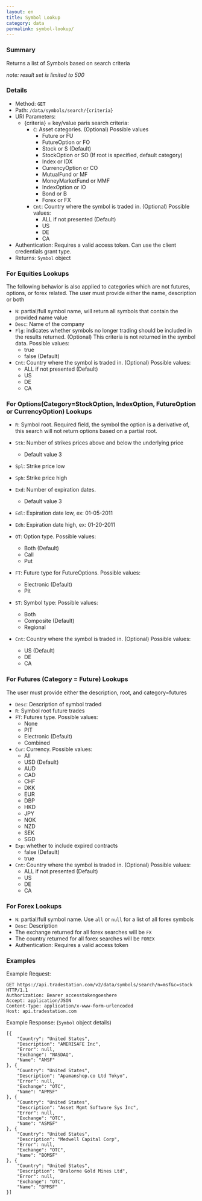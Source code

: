 ```yaml
---
layout: en
title: Symbol Lookup
category: data
permalink: symbol-lookup/
---
```


### Summary

Returns a list of Symbols based on search criteria

*note: result set is limited to 500*

### Details

* Method: `GET`
* Path: `/data/symbols/search/{criteria}`
* URI Parameters:
  * {criteria} = key/value paris search criteria:
    * `C`: Asset categories. (Optional) Possible values
      * Future or FU
      * FutureOption or FO
      * Stock or S (Default)
      * StockOption or SO (If root is specified, default category)
      * Index or IDX
      * CurrencyOption or CO
      * MutualFund or MF
      * MoneyMarketFund or MMF
      * IndexOption or IO
      * Bond or B
      * Forex or FX
    * `Cnt`: Country where the symbol is traded in. (Optional) Possible values:
      * ALL if not presented (Default)
      * US
      * DE
      * CA
* Authentication: Requires a valid access token. Can use the client credentials grant type.
* Returns: `Symbol` object

### For Equities Lookups

The following behavior is also applied to categories which are not futures, options, or forex related. The user must provide either the name, description or both

* `N`: partial/full symbol name, will return all symbols that contain the provided name value
* `Desc`: Name of the company
* `Flg`: indicates whether symbols no longer trading should be included in the results returned. (Optional) This criteria is not returned in the symbol data. Possible values:
  * true
  * false (Default)
* `Cnt`: Country where the symbol is traded in. (Optional) Possible values:
  * ALL if not presented (Default)
  * US
  * DE
  * CA

### For Options(Category=StockOption, IndexOption, FutureOption or CurrencyOption) Lookups

* `R`: Symbol root. Required field, the symbol the option is a derivative of, this search will not return options based on a partial root.
* `Stk`: Number of strikes prices above and below the underlying price

  * Default value 3
* `Spl`: Strike price low
* `Sph`: Strike price high
* `Exd`: Number of expiration dates.

  * Default value 3
* `Edl`: Expiration date low, ex: 01-05-2011
* `Edh`: Expiration date high, ex: 01-20-2011
* `OT`: Option type. Possible values:
  * Both (Default)
  * Call
  * Put
* `FT`: Future type for FutureOptions. Possible values:
  * Electronic (Default)
  * Pit
* `ST`: Symbol type: Possible values:
  * Both
  * Composite (Default)
  * Regional
* `Cnt`: Country where the symbol is traded in. (Optional) Possible values:
  * US (Default)
  * DE
  * CA

### For Futures (Category = Future) Lookups

The user must provide either the description, root, and category=futures

* `Desc`: Description of symbol traded
* `R`: Symbol root future trades
* `FT`: Futures type. Possible values:
  * None
  * PIT
  * Electronic (Default)
  * Combined
* `Cur`: Currency. Possible values:
  * All
  * USD (Default)
  * AUD
  * CAD
  * CHF
  * DKK
  * EUR
  * DBP
  * HKD
  * JPY
  * NOK
  * NZD
  * SEK
  * SGD
* `Exp`: whether to include expired contracts
  * false (Default)
  * true
* `Cnt`: Country where the symbol is traded in. (Optional) Possible values:
  * ALL if not presented (Default)
  * US
  * DE
  * CA

### For Forex Lookups

* `N`: partial/full symbol name. Use `all` or `null` for a list of all forex symbols
* `Desc`: Description
* The exchange returned for all forex searches will be `FX`
* The country returned for all forex searches will be `FOREX`
* Authentication: Requires a valid access token

### Examples

Example Request:

    GET https://api.tradestation.com/v2/data/symbols/search/n=msf&c=stock HTTP/1.1
    Authorization: Bearer accesstokengoeshere
    Accept: application/JSON
    Content-Type: application/x-www-form-urlencoded
    Host: api.tradestation.com

Example Response: (`Symbol` object details)

    [{
        "Country": "United States",
        "Description": "AMERISAFE Inc",
        "Error": null,
        "Exchange": "NASDAQ",
        "Name": "AMSF"
    }, {
        "Country": "United States",
        "Description": "Apamanshop.co Ltd Tokyo",
        "Error": null,
        "Exchange": "OTC",
        "Name": "APMSF"
    }, {
        "Country": "United States",
        "Description": "Asset Mgmt Software Sys Inc",
        "Error": null,
        "Exchange": "OTC",
        "Name": "ASMSF"
    }, {
        "Country": "United States",
        "Description": "Medwell Capital Corp",
        "Error": null,
        "Exchange": "OTC",
        "Name": "BOMSF"
    }, {
        "Country": "United States",
        "Description": "Bralorne Gold Mines Ltd",
        "Error": null,
        "Exchange": "OTC",
        "Name": "BPMSF"
    }]
